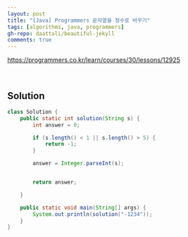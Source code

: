 ```yaml
---
layout: post
title: "[Java] Programmers 문자열을 정수로 바꾸기"
tags: [algorithms, java, programmers]
gh-repo: daattali/beautiful-jekyll
comments: true
---
```


<https://programmers.co.kr/learn/courses/30/lessons/12925>

<br>


## Solution

```java
class Solution {
    public static int solution(String s) {
        int answer = 0;

        if (s.length() < 1 || s.length() > 5) {
            return -1;
        }

        answer = Integer.parseInt(s);


        return answer;

    }

    public static void main(String[] args) {
        System.out.println(solution("-1234"));
    }
}
```
<!-- 
<br>

## Another Solution

```java

``` 
-->

